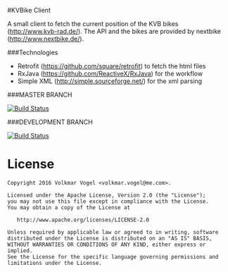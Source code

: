 #KVBike Client

A small client to fetch the current position of the KVB bikes (http://www.kvb-rad.de/).
The API and the bikes are provided by nextbike (http://www.nextbike.de/).

###Technologies 

- Retrofit (https://github.com/square/retrofit) to fetch the html files
- RxJava (https://github.com/ReactiveX/RxJava) for the workflow
- Simple XML (http://simple.sourceforge.net/) for the xml parsing


###MASTER BRANCH

[![Build Status](https://travis-ci.org/MrDyro/KVBikeClient.svg?branch=master)](https://travis-ci.org/MrDyro/KVBikeClient)

###DEVELOPMENT BRANCH

[![Build Status](https://travis-ci.org/MrDyro/KVBikeClient.svg?branch=development)](https://travis-ci.org/MrDyro/KVBikeClient)

License
=======

    Copyright 2016 Volkmar Vogel <volkmar.vogel@me.com>.

    Licensed under the Apache License, Version 2.0 (the "License");
    you may not use this file except in compliance with the License.
    You may obtain a copy of the License at

       http://www.apache.org/licenses/LICENSE-2.0

    Unless required by applicable law or agreed to in writing, software
    distributed under the License is distributed on an "AS IS" BASIS,
    WITHOUT WARRANTIES OR CONDITIONS OF ANY KIND, either express or implied.
    See the License for the specific language governing permissions and
    limitations under the License.